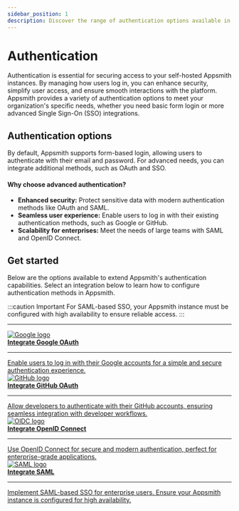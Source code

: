 ```yaml
---
sidebar_position: 1
description: Discover the range of authentication options available in Appsmith. Learn how to enhance security and improve user experience with Single Sign-On (SSO), OAuth, and more.
---
```


# Authentication

Authentication is essential for securing access to your self-hosted Appsmith instances. By managing how users log in, you can enhance security, simplify user access, and ensure smooth interactions with the platform. Appsmith provides a variety of authentication options to meet your organization's specific needs, whether you need basic form login or more advanced Single Sign-On (SSO) integrations.

## Authentication options

By default, Appsmith supports form-based login, allowing users to authenticate with their email and password. For advanced needs, you can integrate additional methods, such as OAuth and SSO.

#### Why choose advanced authentication?

- **Enhanced security:** Protect sensitive data with modern authentication methods like OAuth and SAML.
- **Seamless user experience:** Enable users to log in with their existing authentication methods, such as Google or GitHub.
- **Scalability for enterprises:** Meet the needs of large teams with SAML and OpenID Connect.

## Get started

Below are the options available to extend Appsmith's authentication capabilities. Select an integration below to learn how to configure authentication methods in Appsmith.

:::caution Important 
For SAML-based SSO, your Appsmith instance must be configured with high availability to ensure reliable access.
:::

---
<div className="containerGridSampleApp">
   <a className="containerAnchor containerColumnSampleApp columnGrid column-one" href="/getting-started/setup/instance-configuration/authentication/google-login">
      <div className="containerHead">
         <img className="containerImage containerImgDimensions" src="/img/authentication-google.png" alt="Google logo" />
         <div className="containerHeading">
            <b>Integrate Google OAuth</b>
         </div>
      </div>
      <hr className="gradient-hr" />
      <div className="containerDescription">
         Enable users to log in with their Google accounts for a simple and secure authentication experience.
      </div>
   </a>

   <a className="containerAnchor containerColumnSampleApp columnGrid column-two" href="/getting-started/setup/instance-configuration/authentication/github-login">
      <div className="containerHead">
         <img className="containerImage containerImgDimensions" src="/img/authentication-github.png" alt="GitHub logo" />
         <div className="containerHeading">
            <b>Integrate GitHub OAuth</b>
         </div>
      </div>
      <hr className="gradient-hr" />
      <div className="containerDescription">
         Allow developers to authenticate with their GitHub accounts, ensuring seamless integration with developer workflows.
      </div>
   </a>
</div>

<div className="containerGridSampleApp">
   <a className="containerAnchor containerColumnSampleApp columnGrid column-one" href="/getting-started/setup/instance-configuration/authentication/openid-connect-oidc">
      <div className="containerHead">
         <img className="containerImage containerImgDimensions" src="/img/authentication-oidc.png" alt="OIDC logo" />
         <div className="containerHeading">
            <b>Integrate OpenID Connect</b>
         </div>
      </div>
      <hr className="gradient-hr" />
      <div className="containerDescription">
         Use OpenID Connect for secure and modern authentication, perfect for enterprise-grade applications.
      </div>
   </a>
   <a className="containerAnchor containerColumnSampleApp columnGrid column-two" href="/getting-started/setup/instance-configuration/authentication/security-assertion-markup-language-saml">
      <div className="containerHead">
         <img className="containerImage containerImgDimensions" src="/img/authentication-saml.png" alt="SAML logo" />
         <div className="containerHeading">
            <b>Integrate SAML</b>
         </div>
      </div>
      <hr className="gradient-hr" />
      <div className="containerDescription">
         Implement SAML-based SSO for enterprise users. Ensure your Appsmith instance is configured for high availability.
      </div>
   </a>
</div>